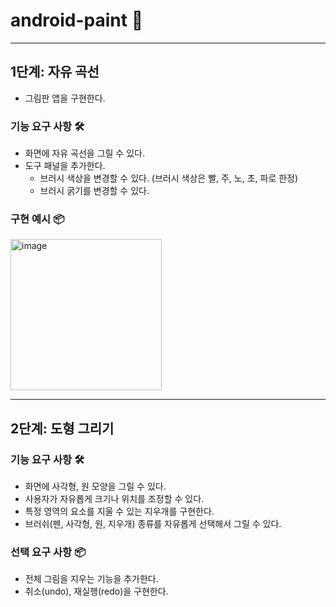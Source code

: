 # android-paint 🎨

---

## 1단계: 자유 곡선

- 그림판 앱을 구현한다.

### 기능 요구 사항 🛠️

- 화면에 자유 곡선을 그릴 수 있다.
- 도구 패널을 추가한다.
    - 브러시 색상을 변경할 수 있다. (브러시 색상은 빨, 주, 노, 초, 파로 한정)
    - 브러시 굵기를 변경할 수 있다.

### 구현 예시 📦

<img width="242" alt="image" src="https://github.com/user-attachments/assets/257e2bd0-d456-4be8-92d7-3cf837f297d1">

---

## 2단계: 도형 그리기

### 기능 요구 사항 🛠️

- 화면에 사각형, 원 모양을 그릴 수 있다.
- 사용자가 자유롭게 크기나 위치를 조정할 수 있다.
- 특정 영역의 요소를 지울 수 있는 지우개를 구현한다.
- 브러쉬(펜, 사각형, 원, 지우개) 종류를 자유롭게 선택해서 그릴 수 있다.

### 선택 요구 사항 📦

- 전체 그림을 지우는 기능을 추가한다.
- 취소(undo), 재실행(redo)을 구현한다.
